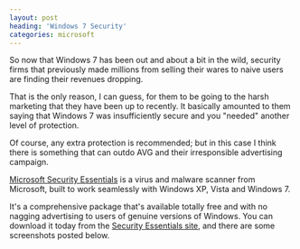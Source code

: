 ```yaml
---
layout: post
heading: 'Windows 7 Security'
categories: microsoft
---
```


So now that Windows 7 has been out and about a bit in the wild, security firms that previously made millions from selling their wares to naive users are finding their revenues dropping.

That is the only reason, I can guess, for them to be going to the harsh marketing that they have been up to recently. It basically amounted to them saying that Windows 7 was insufficiently secure and you "needed" another level of protection.

Of course, any extra protection is recommended; but in this case I think there is something that can outdo AVG and their irresponsible advertising campaign.

[Microsoft Security Essentials](https://web.archive.org/web/20100107005928/http://www.microsoft.com/Security_Essentials/) is a virus and malware scanner from Microsoft, built to work seamlessly with Windows XP, Vista and Windows 7.

It's a comprehensive package that's available totally free and with no nagging advertising to users of genuine versions of Windows. You can download it today from the [Security Essentials site](https://web.archive.org/web/20100107005928/http://www.microsoft.com/Security_Essentials/), and there are some screenshots posted below.

<!-- Replace missing image from http://media.chris-alexander.co.uk/wp-content/uploads/2010/02/securityessentials1.jpg -->

<!-- Replace missing image from http://media.chris-alexander.co.uk/wp-content/uploads/2010/02/securityessentials2.jpg -->

<!-- Replace missing image from http://media.chris-alexander.co.uk/wp-content/uploads/2010/02/securityessentials3.jpg -->

<!-- Replace missing image from http://media.chris-alexander.co.uk/wp-content/uploads/2010/02/securityessentials4.jpg -->
